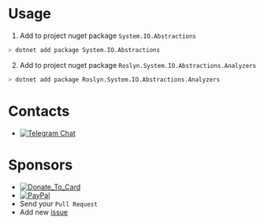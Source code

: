 # Usage
1. Add to project nuget package `System.IO.Abstractions`
``` bash
> dotnet add package System.IO.Abstractions
```
2. Add to project nuget package `Roslyn.System.IO.Abstractions.Analyzers`
``` bash
> dotnet add package Roslyn.System.IO.Abstractions.Analyzers
```

# Contacts

- [![Telegram Chat](https://img.shields.io/badge/Chat-Telegram-0F80C1.svg)](https://t.me/System_IO_Abstractions_Analyzer)


# Sponsors
- [![Donate_To_Card](https://img.shields.io/badge/Donate_To_Card-donate-red.svg)](https://money.alfabank.ru/p2p/web/transfer/minyutin)
- [![PayPal](https://img.shields.io/badge/PayPal-donate-red.svg)](https://www.paypal.me/InyutinMaxim)
- Send your `Pull Request`
- Add new [issue](https://github.com/System-IO-Abstractions/System.IO.Abstractions.Analyzers/issues/new)
